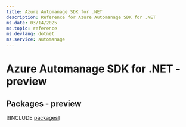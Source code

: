 ```yaml
---
title: Azure Automanage SDK for .NET
description: Reference for Azure Automanage SDK for .NET
ms.date: 03/14/2025
ms.topic: reference
ms.devlang: dotnet
ms.service: automanage
---
```

# Azure Automanage SDK for .NET - preview
## Packages - preview
[!INCLUDE [packages](automanage-index.md)]